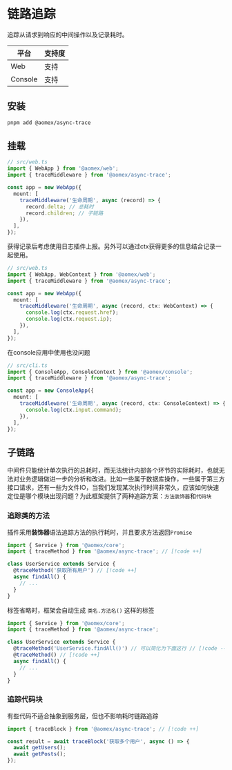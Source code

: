 # 链路追踪

追踪从请求到响应的中间操作以及记录耗时。

| 平台    | 支持度 |
| ------- | ------ |
| Web     | 支持   |
| Console | 支持   |

## 安装

```bash
pnpm add @aomex/async-trace
```

## 挂载

```typescript
// src/web.ts
import { WebApp } from '@aomex/web';
import { traceMiddleware } from '@aomex/async-trace';

const app = new WebApp({
  mount: [
    traceMiddleware('生命周期', async (record) => {
      record.delta; // 总耗时
      record.children; // 子链路
    }),
  ],
});
```

获得记录后考虑使用日志插件上报。另外可以通过ctx获得更多的信息结合记录一起使用。

```typescript
// src/web.ts
import { WebApp, WebContext } from '@aomex/web';
import { traceMiddleware } from '@aomex/async-trace';

const app = new WebApp({
  mount: [
    traceMiddleware('生命周期', async (record, ctx: WebContext) => {
      console.log(ctx.request.href);
      console.log(ctx.request.ip);
    }),
  ],
});
```

在console应用中使用也没问题

```typescript
// src/cli.ts
import { ConsoleApp, ConsoleContext } from '@aomex/console';
import { traceMiddleware } from '@aomex/async-trace';

const app = new ConsoleApp({
  mount: [
    traceMiddleware('生命周期', async (record, ctx: ConsoleContext) => {
      console.log(ctx.input.command);
    }),
  ],
});
```

## 子链路

中间件只能统计单次执行的总耗时，而无法统计内部各个环节的实际耗时，也就无法对业务逻辑做进一步的分析和改进。比如一些属于数据库操作，一些属于第三方接口请求，还有一些为文件IO，当我们发现某次执行时间非常久，应该如何快速定位是哪个模块出现问题？为此框架提供了两种追踪方案：`方法装饰器`和`代码块`

### 追踪类的方法

插件采用**装饰器**语法追踪方法的执行耗时，并且要求方法返回`Promise`

```typescript
import { Service } from '@aomex/core';
import { traceMethod } from '@aomex/async-trace'; // [!code ++]

class UserService extends Service {
  @traceMethod('获取所有用户') // [!code ++]
  async findAll() {
    // ...
  }
}
```

标签省略时，框架会自动生成 `类名.方法名()` 这样的标签

```typescript
import { Service } from '@aomex/core';
import { traceMethod } from '@aomex/async-trace';

class UserService extends Service {
  @traceMethod('UserService.findAll()') // 可以简化为下面这行 // [!code --]
  @traceMethod() // [!code ++]
  async findAll() {
    // ...
  }
}
```

### 追踪代码块

有些代码不适合抽象到服务层，但也不影响耗时链路追踪

```typescript
import { traceBlock } from '@aomex/async-trace'; // [!code ++]

const result = await traceBlock('获取多个用户', async () => {
  await getUsers();
  await getPosts();
});
```
